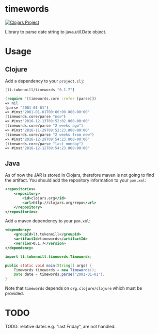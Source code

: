 # timewords

[![Clojars Project](https://img.shields.io/clojars/v/lt.tokenmill/timewords.svg)](https://clojars.org/lt.tokenmill/timewords)

Library to parse date string to java.util.Date object.

# Usage
 
## Clojure

Add a dependency to your `project.clj`:

```clojure
[lt.tokenmill/timewords "0.1.7"]
```

```clojure
(require '[timewords.core :refer [parse]])
=> nil
(parse "2001-01-01")
=> #inst"2001-01-01T00:00:00.000-00:00"
(timewords.core/parse "now")
=> #inst"2016-12-13T09:52:02.000-00:00"
(timewords.core/parse "2 weeks ago")
=> #inst"2016-11-29T09:52:23.000-00:00"
(timewords.core/parse "2 weeks from now")
=> #inst"2016-12-29T09:54:23.000-00:00"
(timewords.core/parse "last monday")
=> #inst"2016-12-12T09:54:23.000-00:00"
```

## Java

As of now the JAR is stored in Clojars, therefore maven is not going to find the artifact.
You should add the repository information to your `pom.xml`:
```xml
<repositories>
    <repository>
        <id>clojars.org</id>
        <url>http://clojars.org/repo</url>
    </repository>
</repositories>

```

Add a maven dependency to your `pom.xml`:

```xml
<dependency>
    <groupId>lt.tokenmill</groupId>
    <artifactId>timewords</artifactId>
    <version>0.1.7</version>
</dependency>
```

```java
import lt.tokenmill.timewords.Timewords;

public static void main(String[] args) {
    Timewords timewords = new Timewords();
    Date date = timewords.parse("2001-01-01");
}
```
Note that `timewords` depends on `org.clojure/clojure` which must be provided.

# TODO

TODO: relative dates e.g. "last Friday", are not handled.
